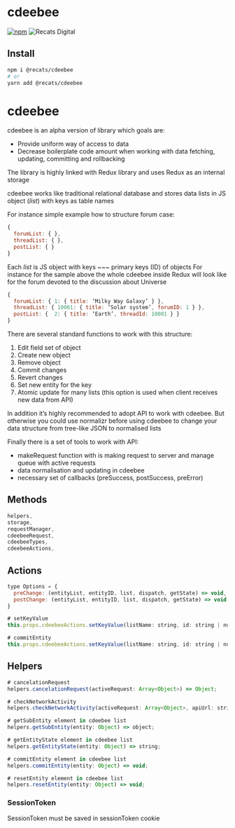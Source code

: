 # cdeebee

[![npm](https://img.shields.io/npm/v/@recats/cdeebee.svg)](https://www.npmjs.com/package/@recats/cdeebee)
![Recats Digital](https://img.shields.io/badge/recats-digital-1abc9c.svg?style=flat)

## Install
```sh
npm i @recats/cdeebee
# or
yarn add @recats/cdeebee
```
# cdeebee
cdeebee is an alpha version of library which goals are:
- Provide uniform way of access to data
- Decrease boilerplate code amount when working with data fetching, updating, committing and rollbacking

The library is highly linked with Redux library and uses Redux as an internal storage

cdeebee works like traditional relational database and stores data lists in JS object (*list*) with keys as table names

For instance simple example how to structure forum case:
```js
{
  forumList: { },
  threadList: { },
  postList: { }
}
```

Each *list* is JS object with keys ~~~ primary keys (ID) of objects
For instance for the sample above the whole cdeebee inside Redux will look like for the forum devoted to the discussion about Universe
```js
{
  forumList: { 1: { title: ‘Milky Way Galaxy’ } },
  threadList: { 10001: { title: ‘Solar system’, forumID: 1 } },
  postList: {  2: { title: ‘Earth’, threadId: 10001 } }
}

```

There are several standard functions to work with this structure:
1. Edit field set of object
2. Create new object
3. Remove object
4. Commit changes
5. Revert changes
6. Set new entity for the key
7. Atomic update for many lists (this option is used when client receives new data from API)

In addition it’s highly recommended to adopt API to work with cdeebee. But otherwise you could use normalizr before using cdeebee to change your data structure from tree-like JSON to normalised lists

Finally there is a set of tools to work with API:
- makeRequest function with is making request to server and manage queue with active requests
- data normalisation and updating in cdeebee
- necessary set of callbacks (preSuccess, postSuccess, preError)

## Methods
```js
helpers,
storage,
requestManager,
cdeebeeRequest,
cdeebeeTypes,
cdeebeeActions,
```


## Actions
```js
type Options = {
  preChange: (entityList, entityID, list, dispatch, getState) => void,
  postChange: (entityList, entityID, list, dispatch, getState) => void,
}

# setKeyValue
this.props.cdeebeeActions.setKeyValue(listName: string, id: string | number, entity: Array<string> | string, value: any, options?: Options)

# commitEntity
this.props.cdeebeeActions.setKeyValue(listName: string, id: string | number, entity: Array<string> | string, value: any)
```

## Helpers
```js
# cancelationRequest
helpers.cancelationRequest(activeRequest: Array<Object>) => Object;

# checkNetworkActivity
helpers.checkNetworkActivity(activeRequest: Array<Object>, apiUrl: string | Array<string>) => boolean;

# getSubEntity element in cdeebee list
helpers.getSubEntity(entity: Object) => object;

# getEntityState element in cdeebee list
helpers.getEntityState(entity: Object) => string;

# commitEntity element in cdeebee list
helpers.commitEntity(entity: Object) => void;

# resetEntity element in cdeebee list
helpers.resetEntity(entity: Object) => void;
```

### SessionToken
  SessionToken must be saved in sessionToken cookie
